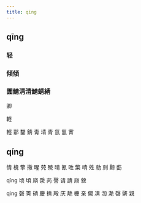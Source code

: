 ```yaml
---
title: qing
---
```


## qīng
### 轻
### 倾傾
### 圊鲭淸清鯖蜻綪
卿

軽

輕
郬
鑋
錆
靑
埥
青
氫
氢
寈
## qíng
情
樈
擎
擏
暒
棾
殑
晴
氰
甠
檠
啨
夝
勍
剠
黥
葝








qǐng
顷
頃
廎
漀
苘
謦
请
請
庼
檾




qìng
磬
箐
碃
慶
掅
殸
庆
靘
櫦
亲
儬
凊
渹
濪
罄
綮
親
